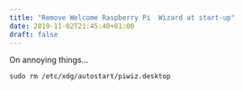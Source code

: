 ```yaml
---
title: "Remove Welcome Raspberry Pi  Wizard at start-up"
date: 2019-11-02T21:45:40+01:00
draft: false
---
```


On annoying things...

```
sudo rm /etc/xdg/autostart/piwiz.desktop
```
